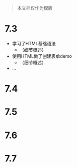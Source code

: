 > 本文档仅作为模版



# 7.3

- 学习了HTML基础语法
  - （细节概述）
- 使用HTML做了创建表单demo
  - （细节概述）
- ...







# 7.4







# 7.5







# 7.6







# 7.7